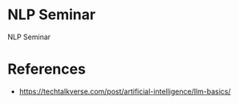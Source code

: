 # NLP Seminar
 NLP Seminar


 # References 

 * https://techtalkverse.com/post/artificial-intelligence/llm-basics/

 
